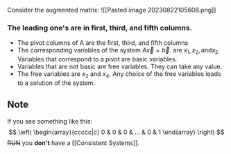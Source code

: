 Consider the augmented matrix:
![[Pasted image 20230822105608.png]]
### The leading one's are in first, third, and fifth columns.
- The pivot columns of A are the first, third, and fifth columns
- The corresponding variables of the system $A \vec{x}= \vec{b}$. are $x_1, x_2, \text{and} x_5$ Variables that correspond to a pivot are basic variables.
- Variables that are not basic are free variables. They can take any value.
- The free variables are $x_2$ and $x_4$. Any choice of the free variables leads to a solution of the system.

## Note
If you see something like this: 
$$
\left( \begin{array}{ccccc|c} 0 & 0 & 0 & ... & 0 & 1 \end{array} \right)
$$
~~RUN~~ you **don't** have a [[Consistent Systems]]. 